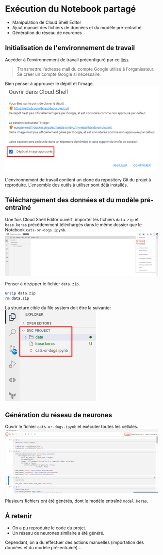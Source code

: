 # Exécution du Notebook partagé

* Manipulation de Cloud Shell Editor
* Ajout manuel des fichiers de données et du modèle pré-entraîné
* Génération du réseau de neurones

## Initialisation de l'environnement de travail

Accéder à l'environnement de travail préconfiguré par ce [lien](https://shell.cloud.google.com/cloudshell/editor?cloudshell_git_repo=https://github.com/bnau/dvc-project.git&cloudshell_image=europe-west1-docker.pkg.dev/hands-on-dvc/my-repo/hands-on-dvc:init&cloudshell_workspace=.).

> Transmettre l'adresse mail du compte Google utilisé à l'organisateur.
> Se créer un compte Google si nécessaire.

Bien penser à approuver le dépôt et l'image.
![screenshot_approve](./assets/01.approve.png)

L'environnement de travail contient un clone du repository Git du projet à reproduire.
L'ensemble des outils à utiliser sont déjà installés.

## Téléchargement des données et du modèle pré-entraîné

Une fois Cloud Shell Editor ouvert, importer les fichiers `data.zip` et `base.keras` précédemment téléchargés
dans le même dossier que le Notebook `cats-or-dogs.ipynb`.
![screenshot_import](./assets/01.import.png)

Penser à dézipper le fichier `data.zip`.
```bash
unzip data.zip
rm data.zip
```

La structure cible du file system doit être la suivante:
![screenshot_fs](./assets/01.fs.png)


## Génération du réseau de neurones

Ouvrir le fichier `cats-or-dogs.ipynb` et exécuter toutes les cellules.
![screenshot_exec_cells](./assets/01.exec_cells.png)

Plusieurs fichiers ont été générés, dont le modèle entraîné `model.keras`.

## À retenir

* On a pu reproduire le code du projet.
* Un réseau de neurones similaire a été généré.

Cependant, on a du effectuer des actions manuelles (importation des données et du modèle pré-entraîné)...
